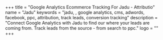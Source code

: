 +++
title = "Google Analytics Ecommerce Tracking For Jadu - Attributio"
name = "Jadu"
keywords = "jadu, , google analytics, cms, adwords, facebook, ppc, attribution, track leads, conversion tracking"
description = "Connect Google Analytics with Jadu to find our where your leads are coming from. Track leads from the source - from search to ppc."
logo = ""
+++

